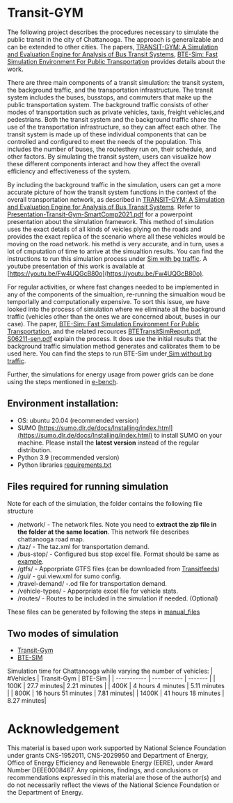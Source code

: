 # Transit-GYM

The following project describes the procedures necessary to simulate the public transit in the city of Chattanooga. The approach is generalizable and can be extended to other cities. The papers, [TRANSIT-GYM: A Simulation and Evaluation Engine for Analysis of Bus Transit Systems](https://ieeexplore.ieee.org/abstract/document/9556290), [BTE-Sim: Fast Simulation Environment For Public Transportation](https://ieeexplore.ieee.org/stamp/stamp.jsp?arnumber=10020973) provides details about the work.

There are three main components of a transit simulation: the transit system, the background traffic, and the transportation infrastructure. The transit system includes the buses, busstops, and commuters that make up the public transportation system. The background traffic consists of other modes of transportation such as private vehicles, taxis, freight vehicles,and pedestrians. Both the transit system and the background traffic share the use of the transportation infrastructure, so they can affect each other. The transit system is made up of these individual components that can be controlled and configured to meet the needs of the population. This includes the number of buses, the routesthey run on, their schedule, and other factors. By simulating the transit system, users can visualize how these different components interact and how they affect the overall efficiency and effectiveness of the system.

By including the background traffic in the simulation, users can get a more accurate picture of how the transit system functions in the context of the overall transportation network, as described in [TRANSIT-GYM: A Simulation and Evaluation Engine for Analysis of Bus Transit Systems](https://ieeexplore.ieee.org/abstract/document/9556290). Refer to [Presentation-Transit-Gym-SmartComp2021.pdf](docs/Presentation-Transit-Gym-SmartComp2021.pdf) for a powerpoint presentation about the simulation framework. This method of simulation uses the exact details of all kinds of veicles plying on the roads and provides the exact replica of the scenario where all these vehicles would be moving on the road network. his methd is very accurate, and in turn, uses a lot of cmputation of time to arrive at the simualtion results. You can find the instructions to run this simulation process under [Sim with bg traffic](sim_with_bg_traffic). A youtube presentation of this work is available at [https://youtu.be/Fw4UQGcB80o](https://youtu.be/Fw4UQGcB80o).

For regular activities, or where fast changes needed to be implemented in any of the components of the simualtion, re-running the simualtion woud be temporlally and computationally expensive. To sort this issue, we have looked into the process of simulation where we eliminate all the background traffic (vehicles other than the ones we are concerned about, buses in our case). The paper, [BTE-Sim: Fast Simulation Environment For Public Transportation](https://ieeexplore.ieee.org/stamp/stamp.jsp?arnumber=10020973), and the related recources [BTETransitSimReport.pdf](docs\BTETransitSimReport.pdf), [S06211-sen.pdf](docs\S06211-sen.pdf) explain the process. It does use the initial results that the background traffic simulation method generates and calibrates them to be used here. You can find the steps to run BTE-Sim under[ Sim without bg traffic](sim_without_bgtraffic).

Further, the simulations for energy usage from power grids can be done using the steps mentioned in [e-bench](archive/e-bench).

## Environment installation: 

* OS: ubuntu 20.04 (recommended version)
* SUMO [https://sumo.dlr.de/docs/Installing/index.html](https://sumo.dlr.de/docs/Installing/index.html) to install SUMO on your machine. Please install the **latest version** instead of the regular distribution.
* Python 3.9 (recommended version)
* Python libraries [requirements.txt](https://github.com/smarttransit-ai/transit-gym/blob/rc1/sim_without_bg_traffic/requirements.txt)

## Files required for running simulation

Note for each of the simulation, the folder contains the following file structure

* /network/ - The network files. Note you need to **extract the zip file in the folder at the same location**. This network file describes chattanooga road map.
* /taz/ - The taz.xml for transportation demand.
* /bus-stop/ - Configured bus stop excel file. Format should be same as [example](sim_with_bg_traffic\examples\Chattanooga_CS_24_hours\bus-stop\busstops.xlsx).
* /gtfs/ - Apporpriate GTFS files (can be downloaded from [Transitfeeds](https://transitfeeds.com/))
* /gui/ - gui.view.xml for sumo config.
* /travel-demand/ -.od file for transportation demand.
* /vehicle-types/ - Apporpriate excel file for vehicle stats.
* /routes/ - Routes to be included in the simulation if needed. (Optional)

These files can be generated by following the steps in [manual_files](sim_with_bg_traffic\manual_files)

## Two modes of simulation
* [Transit-Gym](https://github.com/smarttransit-ai/transit-gym/tree/rc1/sim_with_bg_traffic)
* [BTE-SIM](https://github.com/smarttransit-ai/transit-gym/tree/rc1/sim_without_bg_traffic)


Simulation time for Chattanooga while varying the number of vehicles: 
| #Vehicles   | Transit-Gym | BTE-Sim |
| ----------- | ----------- | ------- |
| 100K        | 27.7 minutes| 2.21 minutes |
| 400K        | 4 hours 4 minutes  | 5.11 minutes |
| 800K        | 16 hours 51 minutes | 7.81 minutes|
| 1400K       | 41 hours 18 minutes | 8.27 minutes|


# Acknowledgement

This material is based upon work supported by National Science Foundation under grants CNS-1952011, CNS-2029950 and Department of Energy, Office of Energy Efficiency and Renewable Energy (EERE), under Award Number DEEE0008467. Any opinions, findings, and conclusions or recommendations expressed in this material are those of the author(s) and do not necessarily reflect the views of the National Science Foundation or the Department of Energy.
